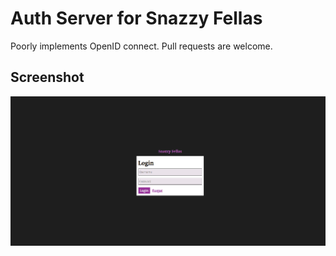 # Auth Server for Snazzy Fellas

Poorly implements OpenID connect. Pull requests are welcome. 

## Screenshot

![Screenshot](Screenshot.png)
